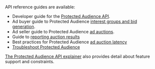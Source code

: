 API reference guides are available:

* Developer guide for the [Protected Audience API](/docs/privacy-sandbox/fledge-api/).
* Ad buyer guide to Protected Audience [interest groups and bid generation](/docs/privacy-sandbox/fledge-api/interest-groups).
* Ad seller guide to Protected Audience
  [ad auctions](/docs/privacy-sandbox/fledge-api/ad-auction).
* Guide to [reporting auction results](/docs/privacy-sandbox/fledge-api/reports)
* Best practices for Protected Audience
  [ad auction latency](/docs/privacy-sandbox/fledge-api/latency/)
* [Troubleshoot Protected Audience](/docs/privacy-sandbox/fledge-api/troubleshoot)

[The Protected Audience API explainer](https://github.com/WICG/turtledove/blob/main/FLEDGE.md#summary)
also provides detail about feature support and constraints.
